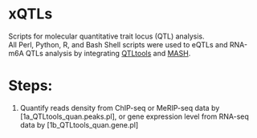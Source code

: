 # xQTLs
Scripts for molecular quantitative trait locus (QTL) analysis.                               
All Perl, Python, R, and Bash Shell scripts were used to eQTLs and RNA-m6A QTLs analysis by integrating [QTLtools](https://github.com/qtltools/qtltools) and [MASH](https://github.com/stephenslab/mashr).
    
# Steps:     
1. Quantify reads density from ChIP-seq or MeRIP-seq data by [1a_QTLtools_quan.peaks.pl], or gene expression level from RNA-seq data by [1b_QTLtools_quan.gene.pl]  
